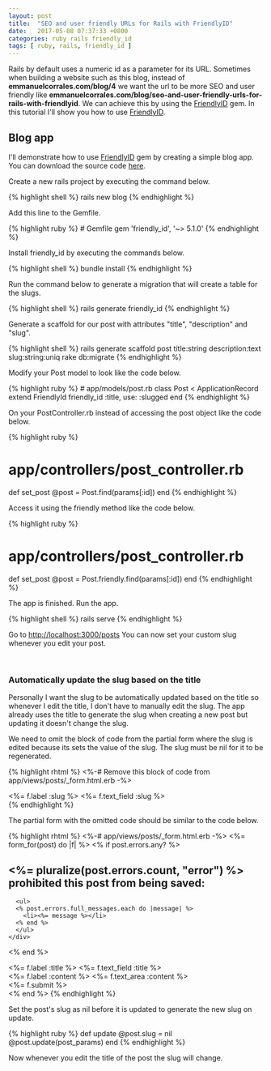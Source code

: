 ```yaml
---
layout: post
title:  "SEO and user friendly URLs for Rails with FriendlyID"
date:   2017-05-08 07:37:33 +0800
categories: ruby rails friendly_id
tags: [ ruby, rails, friendly_id ]
---
```

<p>Rails by default uses a numeric id as a parameter for its URL. Sometimes when
building a website such as this blog, instead of <b>emmanuelcorrales.com/blog/4</b>
we want the url to be more SEO and user friendly like
<b>emmanuelcorrales.com/blog/seo-and-user-friendly-urls-for-rails-with-friendlyid</b>.
We can achieve this by using the <a href="https://github.com/norman/friendly_id">FriendlyID</a>
gem. In this tutorial I'll show you how to use <a href="https://github.com/norman/friendly_id">FriendlyID</a>.</p>


<h2>Blog app</h2>
<p>I'll demonstrate how to use <a href="https://github.com/norman/friendly_id">FriendlyID</a>
gem by creating a simple blog app. You can download the source code
<a href="https://github.com/EmmanuelCorrales/rails-friendly_id-example">here</a>.<p>
<p>Create a new rails project by executing the command below.</p>

{% highlight shell %}
rails new blog
{% endhighlight %}

<p>Add this line to the Gemfile.</p>
{% highlight ruby %}
# Gemfile
gem 'friendly_id', '~> 5.1.0'
{% endhighlight %}

<p>Install friendly_id by executing the commands below.</p>

{% highlight shell %}
bundle install
{% endhighlight %}

<p>Run the command below to generate a migration that will create a table for the slugs.</p>
{% highlight shell %}
rails generate friendly_id
{% endhighlight %}

<p>Generate a scaffold for our post with attributes "title", "description" and "slug".</p>
{% highlight shell %}
rails generate scaffold post title:string description:text slug:string:uniq
rake db:migrate
{% endhighlight %}

<p>Modify your Post model to look like the code below.</p>
{% highlight ruby %}
# app/models/post.rb
class Post < ApplicationRecord
  extend FriendlyId
  friendly_id :title, use: :slugged
end
{% endhighlight %}

<p>On your PostController.rb instead of accessing the post object like the code below.</p>

{% highlight ruby %}
# app/controllers/post_controller.rb
def set_post
  @post = Post.find(params[:id])
end
{% endhighlight %}

<p>Access it using the friendly method like the code below.</p>

{% highlight ruby %}
# app/controllers/post_controller.rb
def set_post
  @post = Post.friendly.find(params[:id])
end
{% endhighlight %}

<p>The app is finished. Run the app.</p>

{% highlight shell %}
rails serve
{% endhighlight %}

<p>Go to <a href="http://localhost:3000/posts">http://localhost:3000/posts</a>
You can now set your custom slug whenever you edit your post.</p>
<br/>

<h3>Automatically update the slug based on the title</h3>

<p>Personally I want the slug to be automatically updated based on the title so
whenever I edit the title, I don't have to manually edit the slug. The app
already uses the title to generate the slug when creating
a new post but updating it doesn't change the slug.</p>

<p>We need to omit the block of code from the partial form where the slug is
edited because its sets the value of the slug. The slug must be nil for it to be
regenerated.</p>

{% highlight rhtml %}
<%-# Remove this block of code from app/views/posts/_form.html.erb -%>
<div class="field">
   <%= f.label :slug %>
   <%= f.text_field :slug %>
</div>
{% endhighlight %}

<p>The partial form with the omitted code should be similar to the code below.</p>

{% highlight rhtml %}
<%-# app/views/posts/_form.html.erb -%>
<%= form_for(post) do |f| %>
  <% if post.errors.any? %>
    <div id="error_explanation">
      <h2><%= pluralize(post.errors.count, "error") %> prohibited this post from being saved:</h2>

      <ul>
      <% post.errors.full_messages.each do |message| %>
        <li><%= message %></li>
      <% end %>
      </ul>
    </div>
  <% end %>

  <div class="field">
    <%= f.label :title %>
    <%= f.text_field :title %>
  </div>

  <div class="field">
    <%= f.label :content %>
    <%= f.text_area :content %>
  </div>

  <div class="actions">
    <%= f.submit %>
  </div>
<% end %>
{% endhighlight %}

<p>Set the post's slug as nil before it is updated to generate the new slug on update.</p>

{% highlight ruby %}
def update
    @post.slug = nil
    @post.update(post_params)
end
{% endhighlight %}

<p>Now whenever you edit the title of the post the slug will change.</p>
